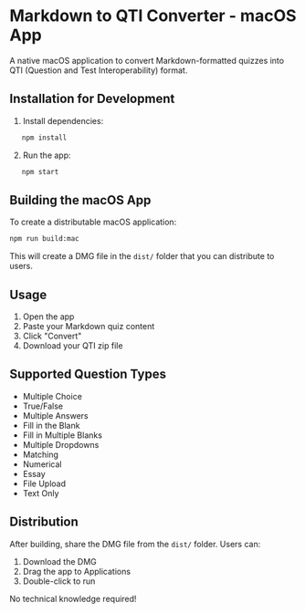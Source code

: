 # Markdown to QTI Converter - macOS App

A native macOS application to convert Markdown-formatted quizzes into QTI (Question and Test Interoperability) format.

## Installation for Development

1. Install dependencies:
```bash
   npm install
```

2. Run the app:
```bash
   npm start
```

## Building the macOS App

To create a distributable macOS application:
```bash
npm run build:mac
```

This will create a DMG file in the `dist/` folder that you can distribute to users.

## Usage

1. Open the app
2. Paste your Markdown quiz content
3. Click "Convert"
4. Download your QTI zip file

## Supported Question Types

- Multiple Choice
- True/False
- Multiple Answers
- Fill in the Blank
- Fill in Multiple Blanks
- Multiple Dropdowns
- Matching
- Numerical
- Essay
- File Upload
- Text Only

## Distribution

After building, share the DMG file from the `dist/` folder. Users can:
1. Download the DMG
2. Drag the app to Applications
3. Double-click to run

No technical knowledge required!